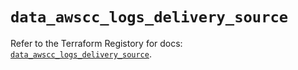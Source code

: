 # `data_awscc_logs_delivery_source`

Refer to the Terraform Registory for docs: [`data_awscc_logs_delivery_source`](https://registry.terraform.io/providers/hashicorp/awscc/0.70.0/docs/data-sources/logs_delivery_source).
